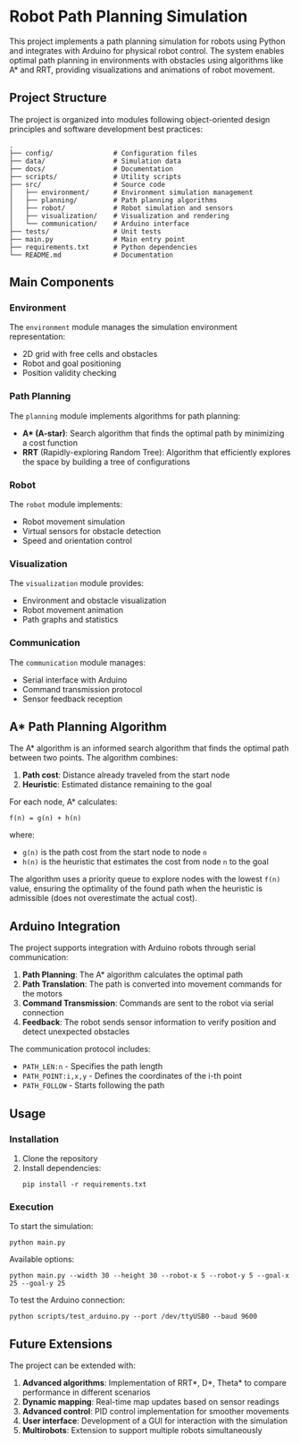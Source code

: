 # Robot Path Planning Simulation

This project implements a path planning simulation for robots using Python and integrates with Arduino for physical robot control. The system enables optimal path planning in environments with obstacles using algorithms like A* and RRT, providing visualizations and animations of robot movement.

## Project Structure

The project is organized into modules following object-oriented design principles and software development best practices:

```
.
├── config/               # Configuration files
├── data/                 # Simulation data
├── docs/                 # Documentation
├── scripts/              # Utility scripts
├── src/                  # Source code
│   ├── environment/      # Environment simulation management
│   ├── planning/         # Path planning algorithms
│   ├── robot/            # Robot simulation and sensors
│   ├── visualization/    # Visualization and rendering
│   └── communication/    # Arduino interface
├── tests/                # Unit tests
├── main.py               # Main entry point
├── requirements.txt      # Python dependencies
└── README.md             # Documentation
```

## Main Components

### Environment

The `environment` module manages the simulation environment representation:
- 2D grid with free cells and obstacles
- Robot and goal positioning
- Position validity checking

### Path Planning

The `planning` module implements algorithms for path planning:
- **A\* (A-star)**: Search algorithm that finds the optimal path by minimizing a cost function
- **RRT** (Rapidly-exploring Random Tree): Algorithm that efficiently explores the space by building a tree of configurations

### Robot

The `robot` module implements:
- Robot movement simulation
- Virtual sensors for obstacle detection
- Speed and orientation control

### Visualization

The `visualization` module provides:
- Environment and obstacle visualization
- Robot movement animation
- Path graphs and statistics

### Communication

The `communication` module manages:
- Serial interface with Arduino
- Command transmission protocol
- Sensor feedback reception

## A* Path Planning Algorithm

The A* algorithm is an informed search algorithm that finds the optimal path between two points. The algorithm combines:

1. **Path cost**: Distance already traveled from the start node
2. **Heuristic**: Estimated distance remaining to the goal

For each node, A* calculates:
```
f(n) = g(n) + h(n)
```
where:
- `g(n)` is the path cost from the start node to node `n`
- `h(n)` is the heuristic that estimates the cost from node `n` to the goal

The algorithm uses a priority queue to explore nodes with the lowest `f(n)` value, ensuring the optimality of the found path when the heuristic is admissible (does not overestimate the actual cost).

## Arduino Integration

The project supports integration with Arduino robots through serial communication:

1. **Path Planning**: The A* algorithm calculates the optimal path
2. **Path Translation**: The path is converted into movement commands for the motors
3. **Command Transmission**: Commands are sent to the robot via serial connection
4. **Feedback**: The robot sends sensor information to verify position and detect unexpected obstacles

The communication protocol includes:
- `PATH_LEN:n` - Specifies the path length
- `PATH_POINT:i,x,y` - Defines the coordinates of the i-th point
- `PATH_FOLLOW` - Starts following the path

## Usage

### Installation

1. Clone the repository
2. Install dependencies:
   ```
   pip install -r requirements.txt
   ```

### Execution

To start the simulation:
```
python main.py
```

Available options:
```
python main.py --width 30 --height 30 --robot-x 5 --robot-y 5 --goal-x 25 --goal-y 25
```

To test the Arduino connection:
```
python scripts/test_arduino.py --port /dev/ttyUSB0 --baud 9600
```

## Future Extensions

The project can be extended with:

1. **Advanced algorithms**: Implementation of RRT*, D*, Theta* to compare performance in different scenarios
2. **Dynamic mapping**: Real-time map updates based on sensor readings
3. **Advanced control**: PID control implementation for smoother movements
4. **User interface**: Development of a GUI for interaction with the simulation
5. **Multirobots**: Extension to support multiple robots simultaneously
